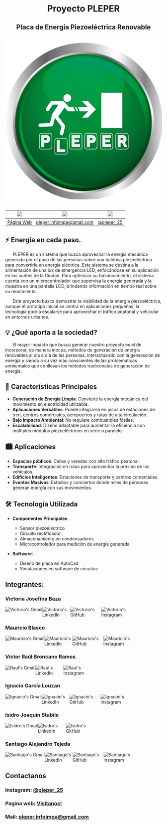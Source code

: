 <div align="center">


# Proyecto PLEPER
## Placa de Energía Piezoeléctrica Renovable 
<img src="Logo.png">

| <img width="40px" src="https://img.icons8.com/ios-filled/50/000000/internet.png" /> | <img width="40px" src="https://upload.wikimedia.org/wikipedia/commons/4/4e/Gmail_Icon.png" /> | <img width="40px" src="https://upload.wikimedia.org/wikipedia/commons/9/95/Instagram_logo_2022.svg" />|
|------------|-------|-----------|
|[Página Web](https://political-brave-parakeet.glitch.me/)|pleper.infoimpa@gmail.com|[@pleper_25](https://www.instagram.com/pleper_25/?igsh=Y2xkMGg4Z2V1NHdl#)|

</div>



## ⚡ Energía en cada paso.

&nbsp;&nbsp;&nbsp;&nbsp;&nbsp;&nbsp;PLEPER es un sistema que busca aprovechar la energía mecánica generada por el paso de las personas sobre una baldosa piezoeléctrica para convertirla en energía eléctrica. Este sistema se destina a la alimentación de una luz de emergencia LED, enfocándose en su aplicación en los subtes de la Ciudad. Para optimizar su funcionamiento, el sistema cuenta con un microcontrolador que supervisa la energía generada y la muestra en una pantalla LCD, brindando información en tiempo real sobre su rendimiento.

&nbsp;&nbsp;&nbsp;&nbsp;&nbsp;&nbsp;Este proyecto busca demostrar la viabilidad de la energía piezoeléctrica, aunque el prototipo inicial se centra en aplicaciones pequeñas, la tecnología podría escalarse para aprovechar el tráfico peatonal y vehicular en entornos urbanos.

## 💡 ¿Qué aporta a la sociedad?
&nbsp;&nbsp;&nbsp;&nbsp;&nbsp;&nbsp;El mayor impacto que busca generar nuestro proyecto es el de incorporar, de manera inocua, métodos de generación de energía renovables al día a día de las personas, interactúando con la generación de energía y siendo a su vez más conscientes de las problematicas ambientales que conllevan los métodos tradiconales de generación de energía. <br>


## 🔧 Características Principales

- **Generación de Energía Limpia**: Convierte la energía mecánica del movimiento en electricidad utilizable.
- **Aplicaciones Versátiles**: Puede integrarse en pisos de estaciones de tren, centros comerciales, aeropuertos y rutas de alta circulación.
- **Bajo Impacto Ambiental**: No requiere combustibles fósiles.
- **Escalabilidad**: Diseño adaptable para aumentar la eficiencia con múltiples módulos piezoeléctricos en serie o paralelo.

## 🏙️ Aplicaciones

- **Espacios públicos**: Calles y veredas con alto tráfico peatonal.
- **Transporte**: Integración en rutas para aprovechar la presión de los vehículos.
- **Edificios Inteligentes**: Estaciones de transporte y centros comerciales.
- **Eventos Masivos**: Estadios y conciertos donde miles de personas generan energía con sus movimientos.

## 🛠️ Tecnología Utilizada

- **Componentes Principales**:
  - Sensor piezoeléctrico
  - Circuito rectificador
  - Almacenamiento en condensadores
  - Microcontrolador para medición de energía generada
  
- **Software**:
  - Diseño de placa en AutoCad
  - Simulaciones en software de circuitos


## Integrantes:
<div align="center">

</div>

### Victoria Josefina Baza

<a href="https://mail.google.com/mail/?view=cm&to=victoriajosefinabaza@gmail.com" target="_blank">
  <img align="left" alt="Victoria's Gmail" src="https://img.shields.io/badge/Gmail-%20victoriajosefinabaza@gmail.com-D14836?style=for-the-badge&logo=gmail&logoColor=white&labelColor=D14836&color=white" />
</a>
<a href="https://www.linkedin.com/in/victoriajbaza/">
  <img align="left" alt="Victoria's LinkedIn" width="90px" src="https://img.shields.io/badge/LinkedIn-0A66C2?style=for-the-badge&logo=linkedin&logoColor=white" />
</a>
<a href="https://github.com/VickyyyBaza">
  <img align="left" alt="Victoria's GitHub" width="100px" src="https://img.shields.io/badge/GitHub-181717?style=for-the-badge&logo=github&logoColor=white" />
</a>
<a href="https://www.instagram.com/lavicky_victoria/">
  <img align="left" alt="Victoria's Instagram" width="115px" src="https://img.shields.io/badge/Instagram-E4405F?style=for-the-badge&logo=instagram&logoColor=white" />
</a>



<br><br>



### Mauricio Blasco
<a href="https://mail.google.com/mail/?view=cm&to=sirmauriciob@gmail.com" target="_blank">
  <img align="left" alt="Mauricio's Gmail" src="https://img.shields.io/badge/Gmail-%20sirmauriciob@gmail.com-D14836?style=for-the-badge&logo=gmail&logoColor=white&labelColor=D14836&color=white" />
</a>
<a href="https://www.linkedin.com/in/mauriciobl/">
  <img align="left" alt="Mauricio's LinkedIn" width="90px" src="https://img.shields.io/badge/LinkedIn-0A66C2?style=for-the-badge&logo=linkedin&logoColor=white" />
</a>
<a href="https://github.com/MauricioBlasco">
  <img align="left" alt="Mauricio's GitHub" width="100px" src="https://img.shields.io/badge/GitHub-181717?style=for-the-badge&logo=github&logoColor=white" />
</a>
<a href="https://www.instagram.com/maauricio.bl/">
  <img align="left" alt="Mauricio's Instagram" width="115px" src="https://img.shields.io/badge/Instagram-E4405F?style=for-the-badge&logo=instagram&logoColor=white" />
</a>

<br><br>

### Víctor Raúl Broncano Ramos
<a href="https://mail.google.com/mail/?view=cm&to=raul455896@gmail.com" target="_blank">
  <img align="left" alt="Raul's Gmail" src="https://img.shields.io/badge/Gmail-%20raul455896@gmail.com-D14836?style=for-the-badge&logo=gmail&logoColor=white&labelColor=D14836&color=white" />
</a>
<a href="https://www.linkedin.com/in/raul-broncano-3734a0357/">
  <img align="left" alt="Raul's LinkedIn" width="90px" src="https://img.shields.io/badge/LinkedIn-0A66C2?style=for-the-badge&logo=linkedin&logoColor=white" />
</a>
<a href="https://www.instagram.com/raul_broncano/">
  <img align="left" alt="Raul's Instagram" width="115px" src="https://img.shields.io/badge/Instagram-E4405F?style=for-the-badge&logo=instagram&logoColor=white" />
</a>


<br><br>

### Ignacio García Louzan
<a href="https://mail.google.com/mail/?view=cm&to=nachogarcialouzan@gmail.com" target="_blank">
  <img align="left" alt="Ignacio's Gmail" src="https://img.shields.io/badge/Gmail-%20nachogarcialouzan@gmail.com-D14836?style=for-the-badge&logo=gmail&logoColor=white&labelColor=D14836&color=white" />
</a>
<a href="https://www.linkedin.com/in/ignacio-garc%C3%ADa-louzan/">
  <img align="left" alt="Ignacio's LinkedIn" width="90px" src="https://img.shields.io/badge/LinkedIn-0A66C2?style=for-the-badge&logo=linkedin&logoColor=white" />
</a>
<a href="https://github.com/iglouzan">
  <img align="left" alt="Ignacio's GitHub" width="100px" src="https://img.shields.io/badge/GitHub-181717?style=for-the-badge&logo=github&logoColor=white" />
</a>
<a href="https://www.instagram.com/ignacio_1907/">
  <img align="left" alt="Ignacio's Instagram" width="115px" src="https://img.shields.io/badge/Instagram-E4405F?style=for-the-badge&logo=instagram&logoColor=white" />
</a>
<br><br>

### Isidro Joaquín Stabile

<a href="https://mail.google.com/mail/?view=cm&to=isidrost@hotmail.com" target="_blank">
  <img align="left" alt="Isidro's Gmail" src="https://img.shields.io/badge/Gmail-%20isidrost@hotmail.com-D14836?style=for-the-badge&logo=gmail&logoColor=white&labelColor=D14836&color=white" />
</a>
<a href="https://www.linkedin.com/in/isidro-stabile-4104a0357/">
  <img align="left" alt="Isidro's LinkedIn" width="90px" src="https://img.shields.io/badge/LinkedIn-0A66C2?style=for-the-badge&logo=linkedin&logoColor=white" />
</a>
<a href="https://github.com/Isidrost">
  <img align="left" alt="Isidro's GitHub" width="100px" src="https://img.shields.io/badge/GitHub-181717?style=for-the-badge&logo=github&logoColor=white" />
</a>

<br><br>
### Santiago Alejandro Tejeda
<a href="https://mail.google.com/mail/?view=cm&to=santiagotejeda36@gmail.com" target="_blank">
  <img align="left" alt="Santiago's Gmail" src="https://img.shields.io/badge/Gmail-%20santiagotejeda36@gmail.com-D14836?style=for-the-badge&logo=gmail&logoColor=white&labelColor=D14836&color=white" />
</a>
<a href="https://www.linkedin.com/in/santiago-tejeda/">
  <img align="left" alt="Santiago's LinkedIn" width="90px" src="https://img.shields.io/badge/LinkedIn-0A66C2?style=for-the-badge&logo=linkedin&logoColor=white" />
</a>
<a href="https://github.com/santiagoatejeda">
  <img align="left" alt="Santiago's GitHub" width="100px" src="https://img.shields.io/badge/GitHub-181717?style=for-the-badge&logo=github&logoColor=white" />
</a>
<a href="https://www.instagram.com/santiago.teje/">
  <img align="left" alt="Santiago's Instagram" width="115px" src="https://img.shields.io/badge/Instagram-E4405F?style=for-the-badge&logo=instagram&logoColor=white" />
</a>

<br><br>

## Contactanos

### Instagram: [@pleper_25](https://www.instagram.com/pleper_25/)

### Pagina web: [Visitanos!](https://political-brave-parakeet.glitch.me/)

### Mail: pleper.infoimpa@gmail.com
